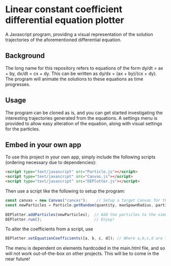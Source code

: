 # Linear constant coefficient differential equation plotter
A Javascript program, providing a visual representation of the solution trajectories of the aforementioned differential equation.

## Background
The long name for this repository refers to equations of the form
dy/dt = ax + by,
dx/dt = cx + dy.
This can be written as dy/dx = (ax + by)/(cx + dy).
The program will animate the solutions to these equations as time progresses.


## Usage
The program can be cloned as is, and you can get started investigating the interesting trajectories generated from the equations.
A settings menu is provided to allow easy alteration of the equation, along with visual settings for the particles.


## Embed in your own app
To use this project in your own app, simply include the following scripts (ordering necessary due to dependencies):
```html
<script type="text/javascript" src="Particle.js"></script>
<script type="text/javascript" src="Canvas.js"></script>
<script type="text/javascript" src="DEPlotter.js"></script>
```
Then use a script like the following to setup the program:
```js
const canvas = new Canvas("canvas");    // Setup a target Canvas for the program
const newParticles = Particle.getRandom(quantity, maxSpawnRadius, particleRadius); // Generate some particles to display
    
DEPlotter.addParticles(newParticles);  // Add the particles to the simulation
DEPlotter.run();                       // Enjoy!
 ```

To alter the coefficients from a script, use 
```js
DEPlotter.setEquationCoefficients([a, b, c, d]); // Where a,b,c,d are the 4 corresponding coefficients in the equation
```

The menu is dependent on elements hardcoded in the main.html file, and so will not work out-of-the-box on other projects. This will be to come in the near future!
